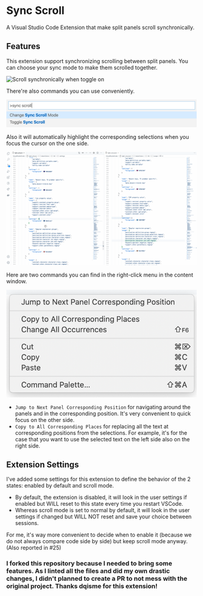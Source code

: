 # Sync Scroll

A Visual Studio Code Extension that make split panels scroll synchronically.

## Features

This extension support synchronizing scrolling between split panels. You can choose your sync mode to make them scrolled together.

![Scroll synchronically when toggle on](./resources/feature_mode.gif)

There're also commands you can use conveniently.

![Scroll synchronically when toggle on](./resources/screenshot-command.png)

Also it will automatically highlight the corresponding selections when you focus the cursor on the one side.

![Corresponding selections highlighted](./resources/feature_highlight.gif)

Here are two commands you can find in the right-click menu in the content window.

![Scroll synchronically when toggle on](./resources/screenshot-right-click-menu.png)

- `Jump to Next Panel Corresponding Position` for navigating around the panels and in the corresponding position. It's very convenient to quick focus on the other side.
- `Copy to All Corresponding Places` for replacing all the text at corresponding positions from the selections. For example, it's for the case that you want to use the selected text on the left side also on the right side.

## Extension Settings

I've added some settings for this extension to define the behavior of the 2 states: enabled by default and scroll mode.

- By default, the extension is disabled, it will look in the user settings if enabled but WILL reset to this state every time you restart VSCode.
- Whereas scroll mode is set to normal by default, it will look in the user settings if changed but WILL NOT reset and save your choice between sessions.

For me, it's way more convenient to decide when to enable it (because we do not always compare code side by side) but keep scroll mode anyway. (Also reported in #25)

### I forked this repository because I needed to bring some features. As I linted all the files and did my own drastic changes, I didn't planned to create a PR to not mess with the original project. Thanks dqisme for this extension!
